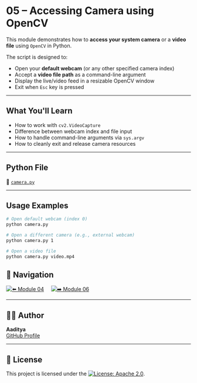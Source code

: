 # 05 – Accessing Camera using OpenCV 


This module demonstrates how to **access your system camera** or a **video file** using `OpenCV` in Python.

The script is designed to:
- Open your **default webcam** (or any other specified camera index)
- Accept a **video file path** as a command-line argument
- Display the live/video feed in a resizable OpenCV window
- Exit when `Esc` key is pressed

---

##  What You'll Learn
- How to work with `cv2.VideoCapture`
- Difference between webcam index and file input
- How to handle command-line arguments via `sys.argv`
- How to cleanly exit and release camera resources

---

##  Python File
📄 [`camera.py`](camera.py)

---

##  Usage Examples

```bash
# Open default webcam (index 0)
python camera.py

# Open a different camera (e.g., external webcam)
python camera.py 1

# Open a video file
python camera.py video.mp4
```
## 🔗 Navigation

[![⬅️ Module 04](https://img.shields.io/badge/Module-03-blue?style=for-the-badge&logo=github)](https://github.com/Adityeah18/opencv/tree/main/04)
&nbsp;&nbsp;&nbsp;
[![➡️ Module 06](https://img.shields.io/badge/Module-05-blue?style=for-the-badge&logo=github)](https://github.com/Adityeah18/opencv/tree/main/06)

---

## 🧑‍💻 Author

**Aaditya**  
[GitHub Profile](https://github.com/Adityeah18)

---

## 📜 License

This project is licensed under the [![License: Apache 2.0](https://img.shields.io/badge/License-Apache%202.0-blue.svg)](https://opensource.org/licenses/Apache-2.0).



